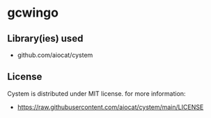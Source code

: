 <!--
 Copyright (c) 2022 fsb3rke
 
 This software is released under the MIT License.
 https://opensource.org/licenses/MIT
-->


# gcwingo

## Library(ies) used
- github.com/aiocat/cystem


## License
Cystem is distributed under MIT license. for more information:
- https://raw.githubusercontent.com/aiocat/cystem/main/LICENSE

